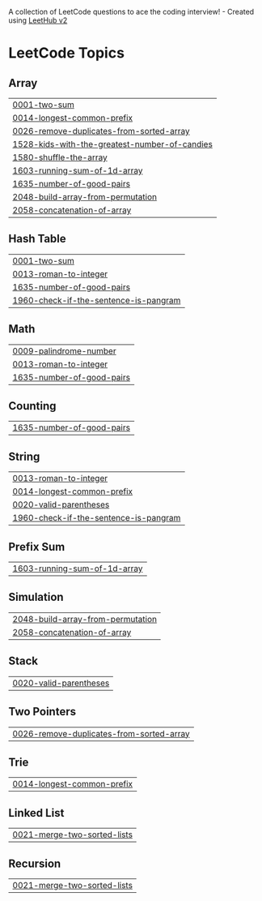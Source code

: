 A collection of LeetCode questions to ace the coding interview! - Created using [LeetHub v2](https://github.com/arunbhardwaj/LeetHub-2.0)
<!---LeetCode Topics Start-->
# LeetCode Topics
## Array
|  |
| ------- |
| [0001-two-sum](https://github.com/MOHAMMEDSHAFEEQ8428/LeetCode/tree/master/0001-two-sum) |
| [0014-longest-common-prefix](https://github.com/MOHAMMEDSHAFEEQ8428/LeetCode/tree/master/0014-longest-common-prefix) |
| [0026-remove-duplicates-from-sorted-array](https://github.com/MOHAMMEDSHAFEEQ8428/LeetCode/tree/master/0026-remove-duplicates-from-sorted-array) |
| [1528-kids-with-the-greatest-number-of-candies](https://github.com/MOHAMMEDSHAFEEQ8428/LeetCode/tree/master/1528-kids-with-the-greatest-number-of-candies) |
| [1580-shuffle-the-array](https://github.com/MOHAMMEDSHAFEEQ8428/LeetCode/tree/master/1580-shuffle-the-array) |
| [1603-running-sum-of-1d-array](https://github.com/MOHAMMEDSHAFEEQ8428/LeetCode/tree/master/1603-running-sum-of-1d-array) |
| [1635-number-of-good-pairs](https://github.com/MOHAMMEDSHAFEEQ8428/LeetCode/tree/master/1635-number-of-good-pairs) |
| [2048-build-array-from-permutation](https://github.com/MOHAMMEDSHAFEEQ8428/LeetCode/tree/master/2048-build-array-from-permutation) |
| [2058-concatenation-of-array](https://github.com/MOHAMMEDSHAFEEQ8428/LeetCode/tree/master/2058-concatenation-of-array) |
## Hash Table
|  |
| ------- |
| [0001-two-sum](https://github.com/MOHAMMEDSHAFEEQ8428/LeetCode/tree/master/0001-two-sum) |
| [0013-roman-to-integer](https://github.com/MOHAMMEDSHAFEEQ8428/LeetCode/tree/master/0013-roman-to-integer) |
| [1635-number-of-good-pairs](https://github.com/MOHAMMEDSHAFEEQ8428/LeetCode/tree/master/1635-number-of-good-pairs) |
| [1960-check-if-the-sentence-is-pangram](https://github.com/MOHAMMEDSHAFEEQ8428/LeetCode/tree/master/1960-check-if-the-sentence-is-pangram) |
## Math
|  |
| ------- |
| [0009-palindrome-number](https://github.com/MOHAMMEDSHAFEEQ8428/LeetCode/tree/master/0009-palindrome-number) |
| [0013-roman-to-integer](https://github.com/MOHAMMEDSHAFEEQ8428/LeetCode/tree/master/0013-roman-to-integer) |
| [1635-number-of-good-pairs](https://github.com/MOHAMMEDSHAFEEQ8428/LeetCode/tree/master/1635-number-of-good-pairs) |
## Counting
|  |
| ------- |
| [1635-number-of-good-pairs](https://github.com/MOHAMMEDSHAFEEQ8428/LeetCode/tree/master/1635-number-of-good-pairs) |
## String
|  |
| ------- |
| [0013-roman-to-integer](https://github.com/MOHAMMEDSHAFEEQ8428/LeetCode/tree/master/0013-roman-to-integer) |
| [0014-longest-common-prefix](https://github.com/MOHAMMEDSHAFEEQ8428/LeetCode/tree/master/0014-longest-common-prefix) |
| [0020-valid-parentheses](https://github.com/MOHAMMEDSHAFEEQ8428/LeetCode/tree/master/0020-valid-parentheses) |
| [1960-check-if-the-sentence-is-pangram](https://github.com/MOHAMMEDSHAFEEQ8428/LeetCode/tree/master/1960-check-if-the-sentence-is-pangram) |
## Prefix Sum
|  |
| ------- |
| [1603-running-sum-of-1d-array](https://github.com/MOHAMMEDSHAFEEQ8428/LeetCode/tree/master/1603-running-sum-of-1d-array) |
## Simulation
|  |
| ------- |
| [2048-build-array-from-permutation](https://github.com/MOHAMMEDSHAFEEQ8428/LeetCode/tree/master/2048-build-array-from-permutation) |
| [2058-concatenation-of-array](https://github.com/MOHAMMEDSHAFEEQ8428/LeetCode/tree/master/2058-concatenation-of-array) |
## Stack
|  |
| ------- |
| [0020-valid-parentheses](https://github.com/MOHAMMEDSHAFEEQ8428/LeetCode/tree/master/0020-valid-parentheses) |
## Two Pointers
|  |
| ------- |
| [0026-remove-duplicates-from-sorted-array](https://github.com/MOHAMMEDSHAFEEQ8428/LeetCode/tree/master/0026-remove-duplicates-from-sorted-array) |
## Trie
|  |
| ------- |
| [0014-longest-common-prefix](https://github.com/MOHAMMEDSHAFEEQ8428/LeetCode/tree/master/0014-longest-common-prefix) |
## Linked List
|  |
| ------- |
| [0021-merge-two-sorted-lists](https://github.com/MOHAMMEDSHAFEEQ8428/LeetCode/tree/master/0021-merge-two-sorted-lists) |
## Recursion
|  |
| ------- |
| [0021-merge-two-sorted-lists](https://github.com/MOHAMMEDSHAFEEQ8428/LeetCode/tree/master/0021-merge-two-sorted-lists) |
<!---LeetCode Topics End-->